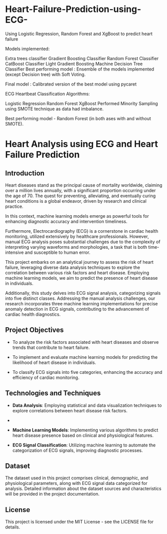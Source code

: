 # Heart-Failure-Prediction-using-ECG-
Using Logistic Regression, Random Forest and XgBoost to predict heart failure

Models implemented:

Extra trees classifier
Gradient Boosting Classifier
Random Forest Classifier
CatBoost Classifier
Light Gradient Boosting Machine
Decision Tree Classifier
Best performing model : Ensemble of the models implemented (except Decision tree) with Soft Voting.

Final model : Calibrated version of the best model using pycaret

ECG Heartbeat Classification Algorithms:

Logistic Regression
Random Forest
XgBoost
Performed Minority Sampling using SMOTE technique as data had imbalance.

Best performing model - Random Forest (in both ases with and without SMOTE).


# Heart Analysis using ECG and Heart Failure Prediction

## Introduction

Heart diseases stand as the principal cause of mortality worldwide, claiming over a million lives annually, with a significant proportion occurring under the age of 70. The quest for preventing, alleviating, and eventually curing heart conditions is a global endeavor, driven by research and clinical practice. 

In this context, machine learning models emerge as powerful tools for enhancing diagnostic accuracy and intervention timeliness. 

Furthermore, Electrocardiography (ECG) is a cornerstone in cardiac health monitoring, utilized extensively by healthcare professionals. However, manual ECG analysis poses substantial challenges due to the complexity of interpreting varying waveforms and morphologies, a task that is both time-intensive and susceptible to human error.

This project embarks on an analytical journey to assess the risk of heart failure, leveraging diverse data analysis techniques to explore the correlation between various risk factors and heart disease. Employing machine learning models, we aim to predict the presence of heart disease in individuals. 

Additionally, this study delves into ECG signal analysis, categorizing signals into five distinct classes. Addressing the manual analysis challenges, our research incorporates three machine learning implementations for precise anomaly detection in ECG signals, contributing to the advancement of cardiac health diagnostics.

## Project Objectives

- To analyze the risk factors associated with heart diseases and observe trends that contribute to heart failure.

- To implement and evaluate machine learning models for predicting the likelihood of heart disease in individuals.

- To classify ECG signals into five categories, enhancing the accuracy and efficiency of cardiac monitoring.

## Technologies and Techniques

- **Data Analysis**: Employing statistical and data visualization techniques to explore correlations between heart disease risk factors.
- 
- **Machine Learning Models**: Implementing various algorithms to predict heart disease presence based on clinical and physiological features.

- **ECG Signal Classification**: Utilizing machine learning to automate the categorization of ECG signals, improving diagnostic processes.

## Dataset

The dataset used in this project comprises clinical, demographic, and physiological parameters, along with ECG signal data categorized for analysis. Detailed information about the dataset sources and characteristics will be provided in the project documentation.


## License

This project is licensed under the MIT License - see the LICENSE file for details.
